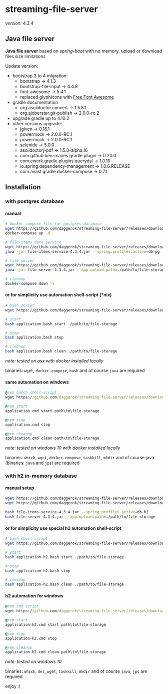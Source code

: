 # streaming-file-server

_version: 4.3.4_

## Java file server 

**Java file server** based on *spring-boot* with no memory, upload or download files size limitations

Update version:

- bootstrap 3 to 4 migration:
  - bootstrap -> 4.1.3
  - bootstrap-file-input -> 4.4.8
  - font-awesome -> 5.4.1
  - replaced glyphicons with [Free Font Awesome](https://fontawesome.com/free)
- gradle documentation
  - org.asciidoctor.convert -> 1.5.8.1
  - org.ajoberstar.git-publish -> 2.0.0-rc.2
- upgrade gradle up to 4.10.2
- other versions upgrade:
  - jgiven -> 0.16.1
  - powermock -> 2.0.0-RC.1
  - powermock -> 2.0.0-RC.1
  - selenide -> 5.0.0
  - asciidoctorj-pdf -> 1.5.0-alpha.16
  - com.github.ben-manes gradle plugin -> 0.20.0
  - com.ewerk.gradle.plugins.querydsl -> 1.0.10
  - io.spring.dependency-management -> 1.0.6.RELEASE
  - com.avast.gradle.docker-compose -> 0.7.1

## Installation

### with postgres database

#### manual

```bash
# docker compose file for postgres database
wget https://github.com/daggerok/streaming-file-server/releases/download/4.3.4/docker-compose.yml
docker-compose up -d

# file-items data service
wget https://github.com/daggerok/streaming-file-server/releases/download/4.3.4/file-items-service-4.3.4.jar
java -jar file-items-service-4.3.4.jar --spring.profiles.active=db-pg

# file server
wget https://github.com/daggerok/streaming-file-server/releases/download/4.3.4/file-server-4.3.4.jar
java -jar file-server-4.3.4.jar --app.upload.path=./path/to/file-storage

# cleanup
docker-compose down -v
```

#### or for simplicity use automation shell-script (*nix)

```bash
# bash script
wget https://github.com/daggerok/streaming-file-server/releases/download/4.3.4/application.bash

# start
bash application.bash start ./path/to/file-storage

# stop
bash application.bash stop

# cleanup
bash application.bash clean ./path/to/file-storage
```

*note: tested on osx with docker installed locally*

binaries: `wget`, `docker-compose`, `bash` and of course `java` are required

#### same automation on windows

```cmd
@rem batch shell-script
wget https://github.com/daggerok/streaming-file-server/releases/download/4.3.4/application.cmd

@rem start
application.cmd start path\to\file-storage

@rem stop
application.cmd stop

@rem cleanup
application.cmd clean path\to\file-storage
```

*note: tested on windows 10 with docker installed locally*

binaries: `which`, `wget`, `docker-compose`, `taskkill`, `mkdir` and of course java (binaries: `java` and `jps`) are required

### with h2 in-memory database

#### manual setup

```bash
wget https://github.com/daggerok/streaming-file-server/releases/download/4.3.4/file-items-service-4.3.4.jar
wget https://github.com/daggerok/streaming-file-server/releases/download/4.3.4/file-server-4.3.4.jar

bash file-items-service-4.3.4.jar --spring.profiles.active=db-h2
bash file-server-4.3.4.jar --app.upload.path=./path/to/file-storage
```

#### or for simplicity use special h2 automation shell-script

```bash
# bash shell script
wget https://github.com/daggerok/streaming-file-server/releases/download/4.3.4/application-h2.bash

# start
bash application-h2.bash start ./path/to/file-storage

# stop
bash application-h2.bash stop

# cleanup
bash application-h2.bash clean ./path/to/file-storage
```

#### h2 automation for windows

```cmd
@rem cmd script
wget https://github.com/daggerok/streaming-file-server/releases/download/4.3.4/application-h2.cmd

@rem start
application-h2.cmd start path\to\file-storage

@rem stop
application-h2.cmd stop

@rem cleanup
application-h2.cmd clean path\to\file-storage
```

*note: tested on windows 10*

binaries: `which`, `del`, `wget`, `taskkill`, `mkdir` and of course `java`, `jps` are required

enjoy :)
